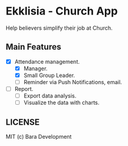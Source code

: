# Ekklisia - Church App

Help believers simplify their job at Church.

## 

## Main Features

- [x] Attendance management.
  - [x] Manager.
  - [x] Small Group Leader.
  - [ ] Reminder via Push Notifications, email.
- [ ] Report.
  - [ ] Export data analysis.
  - [ ] Visualize the data with charts.

## LICENSE

MIT (c) Bara Development
